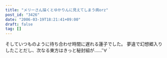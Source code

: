 ```yaml
---
title: "メリーさん描くとゆかりんに見えてしまう病orz"
post_id: "3426"
date: "2006-03-19T18:21:41+09:00"
draft: false
tag: []
---
```



そしていつものように待ち合わせ時間に遅れる蓮子でした。 夢違で幻想郷入りしたことだし、次なる東方はきっと秘封組が……'∀｀
